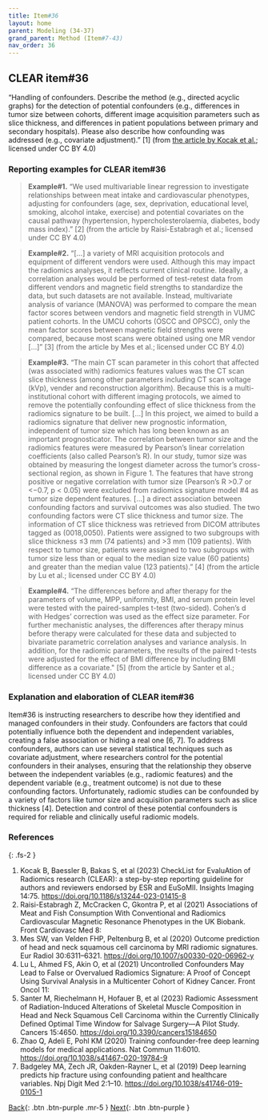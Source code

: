 ```yaml
---
title: Item#36
layout: home
parent: Modeling (34-37)
grand_parent: Method (Item#7-43)
nav_order: 36
---
```


## CLEAR item#36


“Handling of confounders. Describe the method (e.g., directed acyclic graphs) for the detection of potential confounders (e.g., differences in tumor size between cohorts, different image acquisition parameters such as slice thickness, and differences in patient populations between primary and secondary hospitals). Please also describe how confounding was addressed (e.g., covariate adjustment).” [1] (from [the article by Kocak et al.](https://insightsimaging.springeropen.com/articles/10.1186/s13244-023-01415-8); licensed under CC BY 4.0)


### Reporting examples for CLEAR item#36

> **Example#1.** “We used multivariable linear regression to investigate relationships between meat intake and cardiovascular phenotypes, adjusting for confounders (age, sex, deprivation, educational level, smoking, alcohol intake, exercise) and potential covariates on the causal pathway (hypertension, hypercholesterolaemia, diabetes, body mass index).” [2] (from the article by Raisi-Estabragh et al.; licensed under CC BY 4.0)

> **Example#2.** “[…] a variety of MRI acquisition protocols and equipment of different vendors were used. Although this may impact the radiomics analyses, it reflects current clinical routine. Ideally, a correlation analyses would be performed of test-retest data from different vendors and magnetic field strengths to standardize the data, but such datasets are not available. Instead, multivariate analysis of variance (MANOVA) was performed to compare the mean factor scores between vendors and magnetic field strength in VUMC patient cohorts. In the UMCU cohorts (OSCC and OPSCC), only the mean factor scores between magnetic field strengths were compared, because most scans were obtained using one MR vendor […]” [3] (from the article by Mes et al.; licensed under CC BY 4.0)

> **Example#3.** “The main CT scan parameter in this cohort that affected (was associated with) radiomics features values was the CT scan slice thickness (among other parameters including CT scan voltage (kVp), vender and reconstruction algorithm). Because this is a multi-institutional cohort with different imaging protocols, we aimed to remove the potentially confounding effect of slice thickness from the radiomics signature to be built. […] In this project, we aimed to build a radiomics signature that deliver new prognostic information, independent of tumor size which has long been known as an important prognosticator. The correlation between tumor size and the radiomics features were measured by Pearson’s linear correlation coefficients (also called Pearson’s R). In our study, tumor size was obtained by measuring the longest diameter across the tumor’s cross-sectional region, as shown in Figure 1. The features that have strong positive or negative correlation with tumor size (Pearson’s R >0.7 or <−0.7, p < 0.05) were excluded from radiomics signature model #4 as tumor size dependent features. […] a direct association between confounding factors and survival outcomes was also studied. The two confounding factors were CT slice thickness and tumor size. The information of CT slice thickness was retrieved from DICOM attributes tagged as (0018,0050). Patients were assigned to two subgroups with slice thickness ≤3 mm (74 patients) and >3 mm (109 patients). With respect to tumor size, patients were assigned to two subgroups with tumor size less than or equal to the median size value (60 patients) and greater than the median value (123 patients).” [4] (from the article by Lu et al.; licensed under CC BY 4.0)

> **Example#4.** “The differences before and after therapy for the parameters of volume, MPP, uniformity, BMI, and serum protein level were tested with the paired-samples t-test (two-sided). Cohen’s d with Hedges’ correction was used as the effect size parameter. For further mechanistic analyses, the differences after therapy minus before therapy were calculated for these data and subjected to bivariate parametric correlation analyses and variance analysis. In addition, for the radiomic parameters, the results of the paired t-tests were adjusted for the effect of BMI difference by including BMI difference as a covariate." [5] (from the article by Santer et al.; licensed under CC BY 4.0)

### Explanation and elaboration of CLEAR item#36

Item#36 is instructing researchers to describe how they identified and managed confounders in their study. Confounders are factors that could potentially influence both the dependent and independent variables, creating a false association or hiding a real one [6, 7]. To address confounders, authors can use several statistical techniques such as covariate adjustment, where researchers control for the potential confounders in their analyses, ensuring that the relationship they observe between the independent variables (e.g., radiomic features) and the dependent variable (e.g., treatment outcome) is not due to these confounding factors. Unfortunately, radiomic studies can be confounded by a variety of factors like tumor size and acquisition parameters such as slice thickness [4]. Detection and control of these potential confounders is required for reliable and clinically useful radiomic models.

### References

{: .fs-2 }

1. 	Kocak B, Baessler B, Bakas S, et al (2023) CheckList for EvaluAtion of Radiomics research (CLEAR): a step-by-step reporting guideline for authors and reviewers endorsed by ESR and EuSoMII. Insights Imaging 14:75. https://doi.org/10.1186/s13244-023-01415-8
2. 	Raisi-Estabragh Z, McCracken C, Gkontra P, et al (2021) Associations of Meat and Fish Consumption With Conventional and Radiomics Cardiovascular Magnetic Resonance Phenotypes in the UK Biobank. Front Cardiovasc Med 8:
3. 	Mes SW, van Velden FHP, Peltenburg B, et al (2020) Outcome prediction of head and neck squamous cell carcinoma by MRI radiomic signatures. Eur Radiol 30:6311–6321. https://doi.org/10.1007/s00330-020-06962-y
4. 	Lu L, Ahmed FS, Akin O, et al (2021) Uncontrolled Confounders May Lead to False or Overvalued Radiomics Signature: A Proof of Concept Using Survival Analysis in a Multicenter Cohort of Kidney Cancer. Front Oncol 11:
5. 	Santer M, Riechelmann H, Hofauer B, et al (2023) Radiomic Assessment of Radiation-Induced Alterations of Skeletal Muscle Composition in Head and Neck Squamous Cell Carcinoma within the Currently Clinically Defined Optimal Time Window for Salvage Surgery—A Pilot Study. Cancers 15:4650. https://doi.org/10.3390/cancers15184650
6. 	Zhao Q, Adeli E, Pohl KM (2020) Training confounder-free deep learning models for medical applications. Nat Commun 11:6010. https://doi.org/10.1038/s41467-020-19784-9
7. 	Badgeley MA, Zech JR, Oakden-Rayner L, et al (2019) Deep learning predicts hip fracture using confounding patient and healthcare variables. Npj Digit Med 2:1–10. https://doi.org/10.1038/s41746-019-0105-1



[Back](https://radiomic.github.io/CLEAR-E3/docs/Item2.html){: .btn .btn-purple .mr-5 }
[Next](https://radiomic.github.io/CLEAR-E3/docs/Item4.html){: .btn .btn-purple   }
